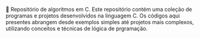 👾 Repositório  de algoritmos em C. 
Este repositório contém uma coleção de programas e projetos desenvolvidos na linguagem C. Os códigos aqui presentes abrangem desde exemplos simples até projetos mais complexos, utilizando conceitos e técnicas de lógica de prgramação.
